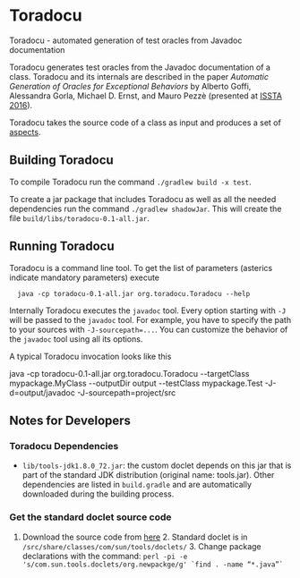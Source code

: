 # Toradocu
Toradocu - automated generation of test oracles from Javadoc documentation

Toradocu generates test oracles from the Javadoc documentation of a
class. Toradocu and its internals are described in the paper *Automatic
Generation of Oracles for Exceptional Behaviors* by Alberto Goffi, Alessandra
Gorla, Michael D. Ernst, and Mauro Pezzè (presented at [ISSTA 2016](https://issta2016.cispa.saarland)).

Toradocu takes the source code of a class as input and produces a set of
[aspects](https://eclipse.org/aspectj/).

## Building Toradocu
To compile Toradocu run the command `./gradlew build -x test`.

To create a jar package that includes Toradocu as well as all the needed
dependencies run the command `./gradlew shadowJar`.
This will create the file `build/libs/toradocu-0.1-all.jar`.

## Running Toradocu
Toradocu is a command line tool. To get the list of parameters (asterics
indicate mandatory parameters) execute

	  java -cp toradocu-0.1-all.jar org.toradocu.Toradocu --help

Internally Toradocu executes the `javadoc` tool. Every option starting with `-J`
will be passed to the `javadoc` tool. For example, you have to specify the path
to your sources with `-J-sourcepath=...`. You can customize the behavior of the
`javadoc` tool using all its options.

A typical Toradocu invocation looks like this

   java -cp toradocu-0.1-all.jar org.toradocu.Toradocu
   --targetClass mypackage.MyClass
   --outputDir output
   --testClass mypackage.Test
   -J-d=output/javadoc
   -J-sourcepath=project/src

## Notes for Developers

### Toradocu Dependencies
* `lib/tools-jdk1.8.0_72.jar`: the custom doclet depends on this jar that is
  part of the standard JDK distribution (original name: tools.jar).
  Other dependencies are listed in `build.gradle` and are automatically
  downloaded during the building process.

### Get the standard doclet source code
1. Download the source code from
   [here](http://hg.openjdk.java.net/jdk8/jdk8/langtools/tags)
   2. Standard doclet is in `/src/share/classes/com/sun/tools/doclets/`
   3. Change package declarations with the command:
      ``perl -pi -e 's/com.sun.tools.doclets/org.newpackge/g' `find . -name
      “*.java”` ``
